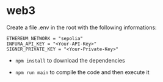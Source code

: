 # web3
Create a file .env in the root with the following informations:

```
ETHEREUM_NETWORK = "sepolia"
INFURA_API_KEY = "<Your-API-Key>"
SIGNER_PRIVATE_KEY = "<Your-Private-Key>"
```

- `npm install` to download the dependencies

- `npm run main` to compile the code and then execute it
